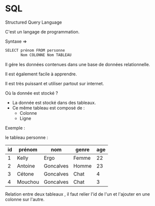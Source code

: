 # SQL

Structured Query Language

C'est un langage de programmation.

Syntaxe =>

```javascript
SELECT prénom FROM personne
       Nom COLONNE Nom TABLEAU
```

Il gére les données contenues dans une base de données relationnelle.

Il est également facile à apprendre.

Il est très puissant et utiliser partout sur internet.

Où la donnée est stocké ?

- La donnée est stocké dans des tableaux.
- Ce même tableau est composé de :
  - Colonne
  - Ligne

Exemple :

le tableau personne :

| id  | prénom  | nom       | genre | age |
| --- | ------- | --------- | ----- | --- |
| 1   | Kelly   | Ergo      | Femme | 22  |
| 2   | Antoine | Goncalves | Homme | 23  |
| 3   | Cétone  | Goncalves | Chat  | 4   |
| 4   | Mouchou | Goncalves | Chat  | 3   |

Relation entre deux tableaux , il faut relier l'id de l'un et l'ajouter en une colonne sur l'autre.
